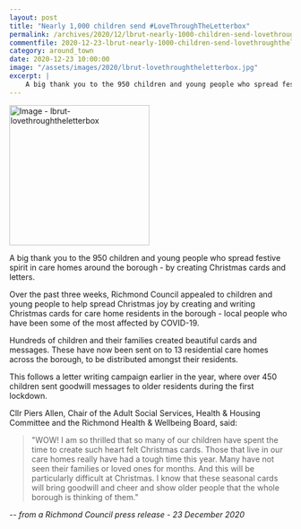 ```yaml
---
layout: post
title: "Nearly 1,000 children send #LoveThroughTheLetterbox"
permalink: /archives/2020/12/lbrut-nearly-1000-children-send-lovethroughtheletterbox.html
commentfile: 2020-12-23-lbrut-nearly-1000-children-send-lovethroughtheletterbox
category: around_town
date: 2020-12-23 10:00:00
image: "/assets/images/2020/lbrut-lovethroughtheletterbox.jpg"
excerpt: |
    A big thank you to the 950 children and young people who spread festive spirit in care homes around the borough - by creating Christmas cards and letters.
---
```

<a href="/assets/images/2020/lbrut-lovethroughtheletterbox.jpg" title="Click for a larger image"><img src="/assets/images/2020/lbrut-lovethroughtheletterbox-thumb.jpg" width="250" alt="Image - lbrut-lovethroughtheletterbox"  class="photo right"/></a>

A big thank you to the 950 children and young people who spread festive spirit in care homes around the borough - by creating Christmas cards and letters.

Over the past three weeks, Richmond Council appealed to children and young people to help spread Christmas joy by creating and writing Christmas cards for care home residents in the borough - local people who have been some of the most affected by COVID-19.

Hundreds of children and their families created beautiful cards and messages. These have now been sent on to 13 residential care homes across the borough, to be distributed amongst their residents.

This follows a letter writing campaign earlier in the year, where over 450 children sent goodwill messages to older residents during the first lockdown.

Cllr Piers Allen, Chair of the Adult Social Services, Health & Housing Committee and the Richmond Health & Wellbeing Board, said:

> "WOW! I am so thrilled that so many of our children have spent the time to create such heart felt Christmas cards. Those that live in our care homes really have had a tough time this year. Many have not seen their families or loved ones for months. And this will be particularly difficult at Christmas. I know that these seasonal cards will bring goodwill and cheer and show older people that the whole borough is thinking of them."


<cite>-- from a Richmond Council press release - 23 December 2020</cite>
